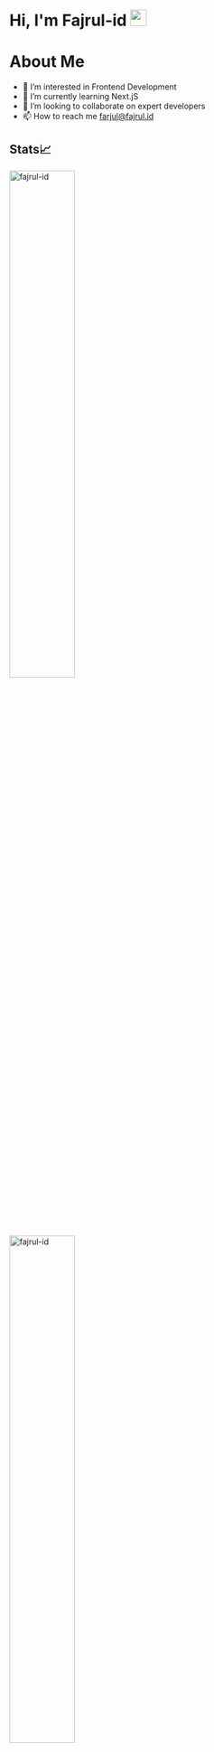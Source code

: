 # Hi, I'm Fajrul-id <img src="https://github.com/TheDudeThatCode/TheDudeThatCode/blob/master/Assets/Hi.gif" width="29px">

# About Me

- 👀 I’m interested in Frontend Development
- 🌱 I’m currently learning Next.jS
- 💞️ I’m looking to collaborate on expert developers
- 📫 How to reach me farjul@fajrul.id

## Stats📈
<p align="start">
  <img width="48%" src="https://github-readme-stats.vercel.app/api?username=fajrul-id&show_icons=true&theme=dracula&title_color=61dafb&text_color=ffffff&bg_color=20232a&locale=en&hide_border=true&icon_color=61dafb" alt="fajrul-id" />
</p>
<p>
   <img width="48%" src="https://github-readme-streak-stats.herokuapp.com/?user=fajrul-id&theme=react&hide_border=true" alt="fajrul-id" />
</p>


## 🏆 GitHub Trophies
![](https://github-profile-trophy.vercel.app/?username=fajrul-id&theme=tokyonight&no-frame=false&no-bg=true&margin-w=4)

<!---
fajrul-id/fajrul-id is a ✨ special ✨ repository because its `README.md` (this file) appears on your GitHub profile.
You can click the Preview link to take a look at your 
